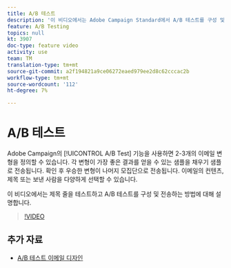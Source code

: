 ```yaml
---
title: A/B 테스트
description: '이 비디오에서는 Adobe Campaign Standard에서 A/B 테스트를 구성 및 전송하고 제목 줄을 테스트하는 방법을 설명합니다. '
feature: A/B Testing
topics: null
kt: 3907
doc-type: feature video
activity: use
team: TM
translation-type: tm+mt
source-git-commit: a2f194821a9ce06272eaed979ee2d8c62cccac2b
workflow-type: tm+mt
source-wordcount: '112'
ht-degree: 7%

---
```



# A/B 테스트

Adobe Campaign의 [!UICONTROL A/B Test] 기능을 사용하면 2-3개의 이메일 변형을 정의할 수 있습니다. 각 변형이 가장 좋은 결과를 얻을 수 있는 샘플을 채우기 샘플로 전송됩니다. 확인 후 우승한 변형이 나머지 모집단으로 전송됩니다. 이메일의 컨텐츠, 제목 또는 보낸 사람을 다양하게 선택할 수 있습니다.

이 비디오에서는 제목 줄을 테스트하고 A/B 테스트를 구성 및 전송하는 방법에 대해 설명합니다.

>[!VIDEO](https://video.tv.adobe.com/v/18480?quality=12)

## 추가 자료

* [A/B 테스트 이메일 디자인](https://docs.adobe.com/help/en/campaign-standard/using/communication-channels/email-messages/designing-an-a-b-test-email.html)

